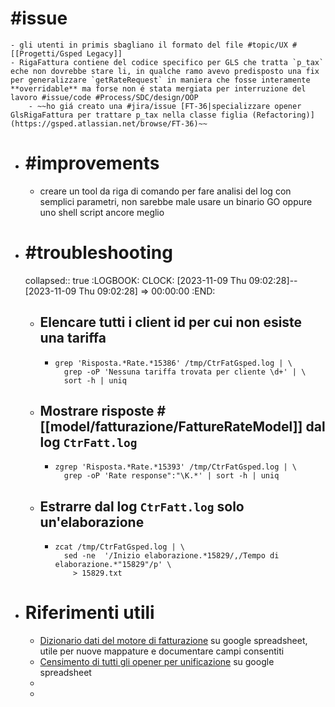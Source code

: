 # #issue
	- gli utenti in primis sbagliano il formato del file #topic/UX #[[Progetti/Gsped Legacy]]
	- RigaFattura contiene del codice specifico per GLS che tratta `p_tax` eche non dovrebbe stare li, in qualche ramo avevo predisposto una fix per generalizzare `getRateRequest` in maniera che fosse interamente **overridable** ma forse non é stata mergiata per interruzione del lavoro #issue/code #Process/SDC/design/OOP
		- ~~ho giá creato una #jira/issue [FT-36|specializzare opener GlsRigaFattura per trattare p_tax nella classe figlia (Refactoring)](https://gsped.atlassian.net/browse/FT-36)~~
- # #improvements
	- creare un tool da riga di comando per fare analisi del log con semplici parametri, non sarebbe male usare un binario GO oppure uno shell script ancore meglio
- # #troubleshooting
  collapsed:: true
  :LOGBOOK:
  CLOCK: [2023-11-09 Thu 09:02:28]--[2023-11-09 Thu 09:02:28] =>  00:00:00
  :END:
	- ## Elencare tutti i client id per cui non esiste una tariffa
		- ```shell
		  grep 'Risposta.*Rate.*15386' /tmp/CtrFatGsped.log | \
		  	grep -oP 'Nessuna tariffa trovata per cliente \d+' | \
		  	sort -h | uniq
		  ```
	- ## Mostrare risposte #[[model/fatturazione/FattureRateModel]]  dal log `CtrFatt.log`
		- ```shell
		  zgrep 'Risposta.*Rate.*15393' /tmp/CtrFatGsped.log | \
		  	grep -oP 'Rate response":"\K.*' | sort -h | uniq
		  ```
	- ## Estrarre dal log `CtrFatt.log` solo un'elaborazione
		- ```shell
		  zcat /tmp/CtrFatGsped.log | \
		  	sed -ne  '/Inizio elaborazione.*15829/,/Tempo di elaborazione.*"15829"/p' \
		      > 15829.txt
		  ```
- # Riferimenti utili
	- [Dizionario dati del motore di fatturazione](https://docs.google.com/spreadsheets/d/1wdo_0-dpdy3BL9HnUQAManeSG5NExVXqzynDyqBSkW4/edit?pli=1#gid=0) su google spreadsheet, utile per nuove mappature e documentare campi consentiti
	- [Censimento di tutti gli opener per unificazione](https://docs.google.com/spreadsheets/d/1bvUE3HTSPNIgVh0FO4kRRrFdZMW8cQjr/edit?pli=1#gid=877752362) su google spreadsheet
	-
	-